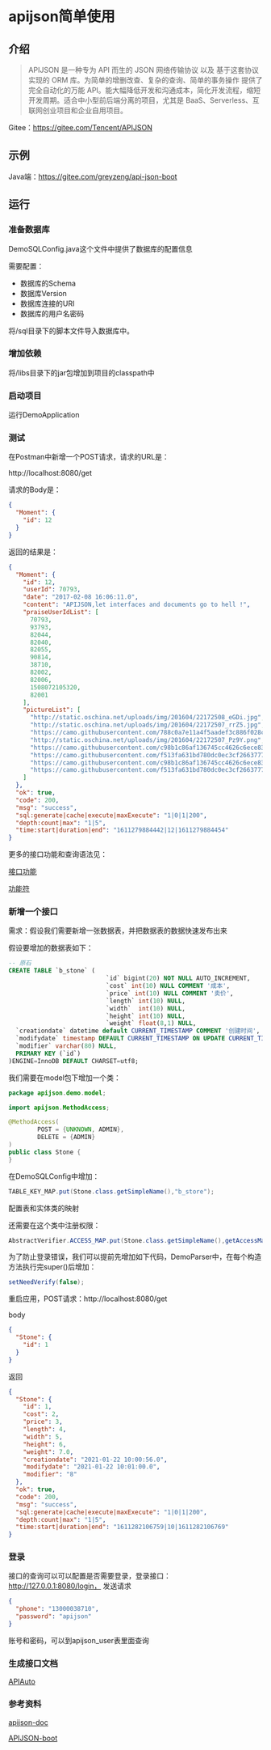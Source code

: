 # apijson简单使用

## 介绍

> APIJSON 是一种专为 API 而生的 JSON 网络传输协议 以及 基于这套协议实现的 ORM 库。为简单的增删改查、复杂的查询、简单的事务操作 提供了完全自动化的万能 API。能大幅降低开发和沟通成本，简化开发流程，缩短开发周期。适合中小型前后端分离的项目，尤其是 BaaS、Serverless、互联网创业项目和企业自用项目。

Gitee：https://gitee.com/Tencent/APIJSON



## 示例

Java端：https://gitee.com/greyzeng/api-json-boot



## 运行

### 准备数据库

DemoSQLConfig.java这个文件中提供了数据库的配置信息

需要配置：

- 数据库的Schema
- 数据库Version
- 数据库连接的URI
- 数据库的用户名密码

将/sql目录下的脚本文件导入数据库中。

### 增加依赖

将/libs目录下的jar包增加到项目的classpath中



### 启动项目

运行DemoApplication



### 测试

在Postman中新增一个POST请求，请求的URL是：

http://localhost:8080/get

请求的Body是：

```json
{
  "Moment": {
    "id": 12
  }
}
```

返回的结果是：

```json
{
  "Moment": {
    "id": 12,
    "userId": 70793,
    "date": "2017-02-08 16:06:11.0",
    "content": "APIJSON,let interfaces and documents go to hell !",
    "praiseUserIdList": [
      70793,
      93793,
      82044,
      82040,
      82055,
      90814,
      38710,
      82002,
      82006,
      1508072105320,
      82001
    ],
    "pictureList": [
      "http://static.oschina.net/uploads/img/201604/22172508_eGDi.jpg",
      "http://static.oschina.net/uploads/img/201604/22172507_rrZ5.jpg",
      "https://camo.githubusercontent.com/788c0a7e11a4f5aadef3c886f028c79b4808613a/687474703a2f2f696d61676573323031352e636e626c6f67732e636f6d2f626c6f672f3636303036372f3230313630342f3636303036372d32303136303431343232343932353935372d313732303737333630382e6a7067",
      "http://static.oschina.net/uploads/img/201604/22172507_Pz9Y.png",
      "https://camo.githubusercontent.com/c98b1c86af136745cc4626c6ece830f76de9ee83/687474703a2f2f696d61676573323031352e636e626c6f67732e636f6d2f626c6f672f3636303036372f3230313630342f3636303036372d32303136303431343232343930383036362d313837323233393236352e6a7067",
      "https://camo.githubusercontent.com/f513fa631bd780dc0ec3cf2663777e356dc3664f/687474703a2f2f696d61676573323031352e636e626c6f67732e636f6d2f626c6f672f3636303036372f3230313630342f3636303036372d32303136303431343232343733323232332d3337333933303233322e6a7067",
      "https://camo.githubusercontent.com/c98b1c86af136745cc4626c6ece830f76de9ee83/687474703a2f2f696d61676573323031352e636e626c6f67732e636f6d2f626c6f672f3636303036372f3230313630342f3636303036372d32303136303431343232343930383036362d313837323233393236352e6a7067",
      "https://camo.githubusercontent.com/f513fa631bd780dc0ec3cf2663777e356dc3664f/687474703a2f2f696d61676573323031352e636e626c6f67732e636f6d2f626c6f672f3636303036372f3230313630342f3636303036372d32303136303431343232343733323232332d3337333933303233322e6a7067"
    ]
  },
  "ok": true,
  "code": 200,
  "msg": "success",
  "sql:generate|cache|execute|maxExecute": "1|0|1|200",
  "depth:count|max": "1|5",
  "time:start|duration|end": "1611279884442|12|1611279884454"
}
```

更多的接口功能和查询语法见：

[接口功能](https://vincentcheng.github.io/apijson-doc/zh/all.html#%E6%8E%A5%E5%8F%A3%E5%8A%9F%E8%83%BD)

[功能符](https://vincentcheng.github.io/apijson-doc/zh/all.html#%E5%8A%9F%E8%83%BD%E7%AC%A6)



### 新增一个接口

需求：假设我们需要新增一张数据表，并把数据表的数据快速发布出来

假设要增加的数据表如下：

```sql
-- 原石
CREATE TABLE `b_stone` (
                           `id` bigint(20) NOT NULL AUTO_INCREMENT,
                           `cost` int(10) NULL COMMENT '成本',
                           `price` int(10) NULL COMMENT '卖价',
                           `length` int(10) NULL,
                           `width`  int(10) NULL,
                           `height` int(10) NULL,
                           `weight` float(8,1) NULL,
  `creationdate` datetime default CURRENT_TIMESTAMP COMMENT '创建时间',
  `modifydate` timestamp DEFAULT CURRENT_TIMESTAMP ON UPDATE CURRENT_TIMESTAMP COMMENT '修改时间',
  `modifier` varchar(80) NULL,
  PRIMARY KEY (`id`)
)ENGINE=InnoDB DEFAULT CHARSET=utf8;
```



我们需要在model包下增加一个类：

```java
package apijson.demo.model;

import apijson.MethodAccess;

@MethodAccess(
        POST = {UNKNOWN, ADMIN},
        DELETE = {ADMIN}
)
public class Stone {
}
```

在DemoSQLConfig中增加：

```java
TABLE_KEY_MAP.put(Stone.class.getSimpleName(),"b_store");
```

配置表和实体类的映射

还需要在这个类中注册权限：

```java
AbstractVerifier.ACCESS_MAP.put(Stone.class.getSimpleName(),getAccessMap(Stone.class.getAnnotation(MethodAccess.class)));
```

为了防止登录错误，我们可以提前先增加如下代码，DemoParser中，在每个构造方法执行完super()后增加：

```java
setNeedVerify(false);
```

重启应用，POST请求：http://localhost:8080/get

body

```json
{
  "Stone": {
    "id": 1
  }
}
```

返回

```json
{
  "Stone": {
    "id": 1,
    "cost": 2,
    "price": 3,
    "length": 4,
    "width": 5,
    "height": 6,
    "weight": 7.0,
    "creationdate": "2021-01-22 10:00:56.0",
    "modifydate": "2021-01-22 10:01:00.0",
    "modifier": "8"
  },
  "ok": true,
  "code": 200,
  "msg": "success",
  "sql:generate|cache|execute|maxExecute": "1|0|1|200",
  "depth:count|max": "1|5",
  "time:start|duration|end": "1611282106759|10|1611282106769"
}
```
### 登录

接口的查询可以可以配置是否需要登录，登录接口：http://127.0.0.1:8080/login，
发送请求

```json
{
  "phone": "13000038710",
  "password": "apijson"
}
```
账号和密码，可以到apijson_user表里面查询


### 生成接口文档

[APIAuto](https://github.com/TommyLemon/APIAuto)

### 参考资料

[apijson-doc](https://vincentcheng.github.io/apijson-doc/zh/)

[APIJSON-boot](https://github.com/APIJSON/APIJSON-Demo/tree/master/APIJSON-Java-Server/APIJSONBoot)
